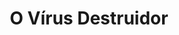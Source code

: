 ---
Numero: 106
title: O Vírus Destruidor
Autor: Charles Eric Maine
Co-autor: 
Ano-de-Publicacao: 1966
Titulo-original: The Darkest of Nights
Tradutor: Eurico Fonseca
Co-tradutor: 
Ano-de-edicao: 1964
alias: Charles-Eric-Maine
Autor2-alias: 
Tradutor1-alias: Eurico-Fonseca
Tradutor2-alias: 
Titulo-link: 106-O-Virus-Destruidor
Capa: Lima de Freitas
pags: 260
Capa-link: Lima-de-Freitas
---